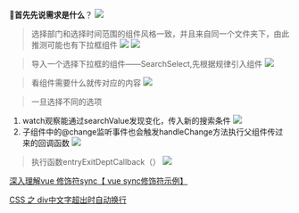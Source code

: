 **🤔首先先说需求是什么**？
![](https://user-gold-cdn.xitu.io/2020/5/21/172368d2fe8d9d03?w=764&h=231&f=png&s=20693)
>选择部门和选择时间范围的组件风格一致，并且来自同一个文件夹下，由此推测可能也有下拉框组件
>![](https://user-gold-cdn.xitu.io/2020/5/21/17236b5a6f1b016b?w=941&h=183&f=png&s=28543)
>![](https://user-gold-cdn.xitu.io/2020/5/21/17236ba43f31b155?w=364&h=246&f=png&s=15440)

>导入一个选择下拉框的组件——SearchSelect,先根据规律引入组件
>![](https://user-gold-cdn.xitu.io/2020/5/21/17236b29d7ad4dab?w=829&h=506&f=png&s=59706)

>看组件需要什么就传对应的内容
>![](https://user-gold-cdn.xitu.io/2020/5/21/17236bf1ff4727a2?w=1383&h=376&f=png&s=62710)

>一旦选择不同的选项
1. watch观察能通过searchValue发现变化，传入新的搜索条件
![](https://user-gold-cdn.xitu.io/2020/5/21/17236c2bf09c23a4?w=1391&h=463&f=png&s=64780)
2. 子组件中的@change监听事件也会触发handleChange方法执行父组件传过来的回调函数
![](https://user-gold-cdn.xitu.io/2020/5/21/17236dd687d29607?w=709&h=265&f=png&s=21017)

>执行函数entryExitDeptCallback（）
>![](https://user-gold-cdn.xitu.io/2020/5/21/17236dffad589e7b?w=969&h=301&f=png&s=34497)

[深入理解vue 修饰符sync【 vue sync修饰符示例】](https://www.jianshu.com/p/6b062af8cf01)

[CSS 之 div中文字超出时自动换行](https://www.cnblogs.com/xinaixia/p/3928589.html)